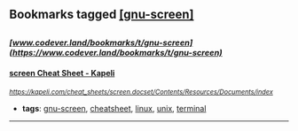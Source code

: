 ## Bookmarks tagged [[gnu-screen]](https://www.codever.land/search?q=[gnu-screen])

_<sup><sup>[www.codever.land/bookmarks/t/gnu-screen](https://www.codever.land/bookmarks/t/gnu-screen)</sup></sup>_
---
#### [screen Cheat Sheet - Kapeli](https://kapeli.com/cheat_sheets/screen.docset/Contents/Resources/Documents/index)
_<sup>https://kapeli.com/cheat_sheets/screen.docset/Contents/Resources/Documents/index</sup>_

* **tags**: [gnu-screen](../tagged/gnu-screen.md), [cheatsheet](../tagged/cheatsheet.md), [linux](../tagged/linux.md), [unix](../tagged/unix.md), [terminal](../tagged/terminal.md)
---
